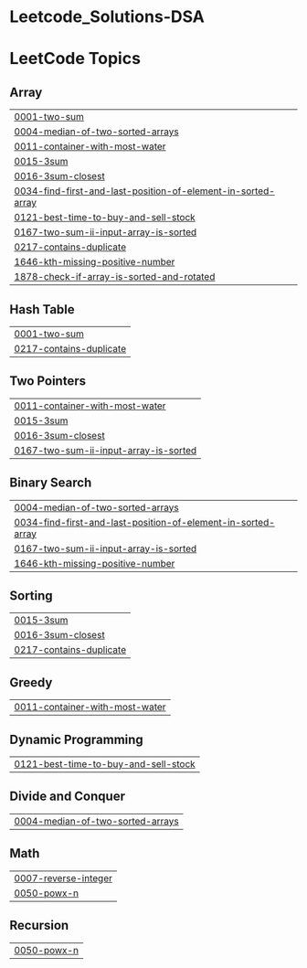 # Leetcode_Solutions-DSA
<!---LeetCode Topics Start-->
# LeetCode Topics
## Array
|  |
| ------- |
| [0001-two-sum](https://github.com/imvinxx/Leetcode_Solutions-DSA/tree/master/0001-two-sum) |
| [0004-median-of-two-sorted-arrays](https://github.com/imvinxx/Leetcode_Solutions-DSA/tree/master/0004-median-of-two-sorted-arrays) |
| [0011-container-with-most-water](https://github.com/imvinxx/Leetcode_Solutions-DSA/tree/master/0011-container-with-most-water) |
| [0015-3sum](https://github.com/imvinxx/Leetcode_Solutions-DSA/tree/master/0015-3sum) |
| [0016-3sum-closest](https://github.com/imvinxx/Leetcode_Solutions-DSA/tree/master/0016-3sum-closest) |
| [0034-find-first-and-last-position-of-element-in-sorted-array](https://github.com/imvinxx/Leetcode_Solutions-DSA/tree/master/0034-find-first-and-last-position-of-element-in-sorted-array) |
| [0121-best-time-to-buy-and-sell-stock](https://github.com/imvinxx/Leetcode_Solutions-DSA/tree/master/0121-best-time-to-buy-and-sell-stock) |
| [0167-two-sum-ii-input-array-is-sorted](https://github.com/imvinxx/Leetcode_Solutions-DSA/tree/master/0167-two-sum-ii-input-array-is-sorted) |
| [0217-contains-duplicate](https://github.com/imvinxx/Leetcode_Solutions-DSA/tree/master/0217-contains-duplicate) |
| [1646-kth-missing-positive-number](https://github.com/imvinxx/Leetcode_Solutions-DSA/tree/master/1646-kth-missing-positive-number) |
| [1878-check-if-array-is-sorted-and-rotated](https://github.com/imvinxx/Leetcode_Solutions-DSA/tree/master/1878-check-if-array-is-sorted-and-rotated) |
## Hash Table
|  |
| ------- |
| [0001-two-sum](https://github.com/imvinxx/Leetcode_Solutions-DSA/tree/master/0001-two-sum) |
| [0217-contains-duplicate](https://github.com/imvinxx/Leetcode_Solutions-DSA/tree/master/0217-contains-duplicate) |
## Two Pointers
|  |
| ------- |
| [0011-container-with-most-water](https://github.com/imvinxx/Leetcode_Solutions-DSA/tree/master/0011-container-with-most-water) |
| [0015-3sum](https://github.com/imvinxx/Leetcode_Solutions-DSA/tree/master/0015-3sum) |
| [0016-3sum-closest](https://github.com/imvinxx/Leetcode_Solutions-DSA/tree/master/0016-3sum-closest) |
| [0167-two-sum-ii-input-array-is-sorted](https://github.com/imvinxx/Leetcode_Solutions-DSA/tree/master/0167-two-sum-ii-input-array-is-sorted) |
## Binary Search
|  |
| ------- |
| [0004-median-of-two-sorted-arrays](https://github.com/imvinxx/Leetcode_Solutions-DSA/tree/master/0004-median-of-two-sorted-arrays) |
| [0034-find-first-and-last-position-of-element-in-sorted-array](https://github.com/imvinxx/Leetcode_Solutions-DSA/tree/master/0034-find-first-and-last-position-of-element-in-sorted-array) |
| [0167-two-sum-ii-input-array-is-sorted](https://github.com/imvinxx/Leetcode_Solutions-DSA/tree/master/0167-two-sum-ii-input-array-is-sorted) |
| [1646-kth-missing-positive-number](https://github.com/imvinxx/Leetcode_Solutions-DSA/tree/master/1646-kth-missing-positive-number) |
## Sorting
|  |
| ------- |
| [0015-3sum](https://github.com/imvinxx/Leetcode_Solutions-DSA/tree/master/0015-3sum) |
| [0016-3sum-closest](https://github.com/imvinxx/Leetcode_Solutions-DSA/tree/master/0016-3sum-closest) |
| [0217-contains-duplicate](https://github.com/imvinxx/Leetcode_Solutions-DSA/tree/master/0217-contains-duplicate) |
## Greedy
|  |
| ------- |
| [0011-container-with-most-water](https://github.com/imvinxx/Leetcode_Solutions-DSA/tree/master/0011-container-with-most-water) |
## Dynamic Programming
|  |
| ------- |
| [0121-best-time-to-buy-and-sell-stock](https://github.com/imvinxx/Leetcode_Solutions-DSA/tree/master/0121-best-time-to-buy-and-sell-stock) |
## Divide and Conquer
|  |
| ------- |
| [0004-median-of-two-sorted-arrays](https://github.com/imvinxx/Leetcode_Solutions-DSA/tree/master/0004-median-of-two-sorted-arrays) |
## Math
|  |
| ------- |
| [0007-reverse-integer](https://github.com/imvinxx/Leetcode_Solutions-DSA/tree/master/0007-reverse-integer) |
| [0050-powx-n](https://github.com/imvinxx/Leetcode_Solutions-DSA/tree/master/0050-powx-n) |
## Recursion
|  |
| ------- |
| [0050-powx-n](https://github.com/imvinxx/Leetcode_Solutions-DSA/tree/master/0050-powx-n) |
<!---LeetCode Topics End-->